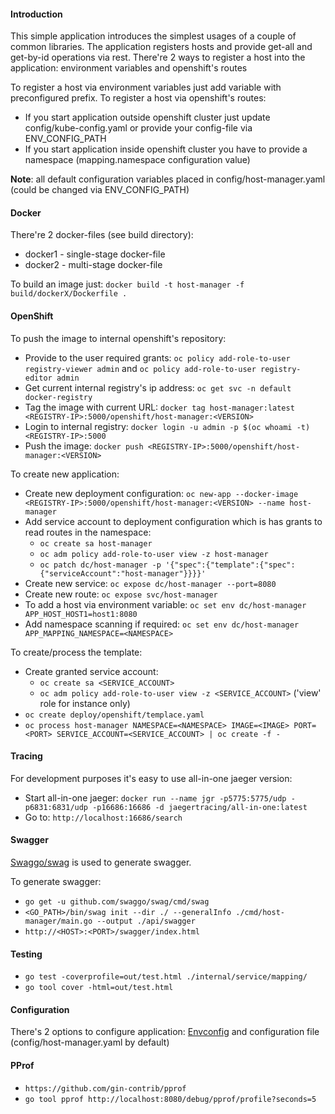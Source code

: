 #### Introduction
This simple application introduces the simplest usages of a couple of common libraries.
The application registers hosts and provide get-all and get-by-id operations via rest.
There're 2 ways to register a host into the application: environment variables and openshift's routes

To register a host via environment variables just add variable with preconfigured prefix.
To register a host via openshift's routes:
* If you start application outside openshift cluster just update config/kube-config.yaml or provide your config-file via ENV_CONFIG_PATH
* If you start application inside openshift cluster you have to provide a namespace (mapping.namespace configuration value)

**Note**: all default configuration variables placed in config/host-manager.yaml (could be changed via ENV_CONFIG_PATH)

#### Docker
There're 2 docker-files (see build directory):
* docker1 - single-stage docker-file
* docker2 - multi-stage docker-file

To build an image just: `docker build -t host-manager -f build/dockerX/Dockerfile .`

#### OpenShift
To push the image to internal openshift's repository:
* Provide to the user required grants: `oc policy add-role-to-user registry-viewer admin` and `oc policy add-role-to-user registry-editor admin`
* Get current internal registry's ip address: `oc get svc -n default docker-registry`
* Tag the image with current URL: `docker tag host-manager:latest <REGISTRY-IP>:5000/openshift/host-manager:<VERSION>`
* Login to internal registry: `docker login -u admin -p $(oc whoami -t) <REGISTRY-IP>:5000`
* Push the image: `docker push <REGISTRY-IP>:5000/openshift/host-manager:<VERSION>`

To create new application: 
* Create new deployment configuration: `oc new-app --docker-image <REGISTRY-IP>:5000/openshift/host-manager:<VERSION> --name host-manager`
* Add service account to deployment configuration which is has grants to read routes in the namespace:
  * `oc create sa host-manager`
  * `oc adm policy add-role-to-user view -z host-manager`
  * `oc patch dc/host-manager -p '{"spec":{"template":{"spec":{"serviceAccount":"host-manager"}}}}'`
* Create new service: `oc expose dc/host-manager --port=8080`
* Create new route: `oc expose svc/host-manager`
* To add a host via environment variable: `oc set env dc/host-manager APP_HOST_HOST1=host1:8080`
* Add namespace scanning if required: `oc set env dc/host-manager APP_MAPPING_NAMESPACE=<NAMESPACE>`

To create/process the template:
* Create granted service account:
  * `oc create sa <SERVICE_ACCOUNT>`
  * `oc adm policy add-role-to-user view -z <SERVICE_ACCOUNT>` ('view' role for instance only)
* `oc create deploy/openshift/templace.yaml`
* `oc process host-manager NAMESPACE=<NAMESPACE> IMAGE=<IMAGE> PORT=<PORT> SERVICE_ACCOUNT=<SERVICE_ACCOUNT> | oc create -f -`

#### Tracing
For development purposes it's easy to use all-in-one jaeger version: 
* Start all-in-one jaeger: `docker run --name jgr -p5775:5775/udp -p6831:6831/udp -p16686:16686 -d jaegertracing/all-in-one:latest`
* Go to: `http://localhost:16686/search`

#### Swagger
[Swaggo/swag][swaggo] is used to generate swagger.

To generate swagger:
* `go get -u github.com/swaggo/swag/cmd/swag`
* `<GO_PATH>/bin/swag init --dir ./ --generalInfo ./cmd/host-manager/main.go --output ./api/swagger`
* `http://<HOST>:<PORT>/swagger/index.html`

#### Testing
* `go test -coverprofile=out/test.html ./internal/service/mapping/`
* `go tool cover -html=out/test.html`

#### Configuration
There's 2 options to configure application: [Envconfig][envconfig] and configuration file (config/host-manager.yaml by default) 

#### PProf
* `https://github.com/gin-contrib/pprof`
* `go tool pprof http://localhost:8080/debug/pprof/profile?seconds=5`

[envconfig]: https://github.com/kelseyhightower/envconfig
[swaggo]: https://github.com/swaggo/swag